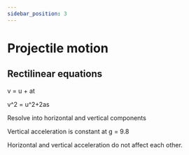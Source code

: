 ```yaml
---
sidebar_position: 3
---
```


# Projectile motion

## Rectilinear equations

v = u + at

v^2 = u^2+2as

Resolve into horizontal and vertical components

Vertical acceleration is constant at g = 9.8

Horizontal and vertical acceleration do not affect each other.

